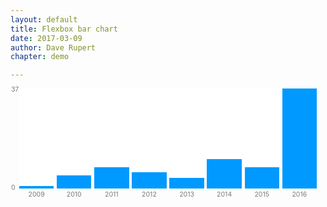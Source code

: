 ```yaml
---
layout: default
title: Flexbox bar chart
date: 2017-03-09
author: Dave Rupert
chapter: demo

---
```

<style>
.bar-chart {
  display: -webkit-box;
  display: -ms-flexbox;
  display: flex;
  -webkit-box-pack: justify;
      -ms-flex-pack: justify;
          justify-content: space-between;
  -webkit-box-align: end;
      -ms-flex-align: end;
          align-items: flex-end;
  height: 10rem;
  background: #fff;
  margin-left: 1em;
  margin-right: 1em;
  position: relative;
}
.bar-chart:before, .bar-chart:after {
  position: absolute;
  left: -1.25em;
  font-size: 0.75em;
  color: #7a7a7a;
}
.bar-chart:before {
  content: attr(data-min);
  bottom: -0.5em;
}
.bar-chart:after {
  content: attr(data-max);
  top: -0.5em;
}

.col {
  display: -webkit-box;
  display: -ms-flexbox;
  display: flex;
  width: 100%;
  background: #09f;
  color: #000;
  -webkit-box-align: end;
      -ms-flex-align: end;
          align-items: flex-end;
  -ms-flex-pack: distribute;
      justify-content: space-around;
}
.col:after {
  content: attr(data-label);
  position: absolute;
  bottom: -1.5em;
  font-size: 0.75em;
  color: #7a7a7a;
}

.col:not(:first-of-type) {
  margin-left: 1%;
}
</style>

<!-- The height formula here is: value/maxvalue * 100 -->
<div class="bar-chart" data-min="0" data-max="37" width="100%;">
<div class="col" style="height: 2.7%" data-value="1" data-label="2009"></div>
<div class="col" style="height: 13.51%" data-value="5" data-label="2010"></div>
<div class="col" style="height: 21.62%" data-value="8" data-label="2011"></div>
<div class="col" style="height: 16.21%" data-value="6" data-label="2012"></div>
<div class="col" style="height: 10.81%" data-value="4" data-label="2013"></div>
<div class="col" style="height: 29.72%" data-value="11" data-label="2014"></div>
<div class="col" style="height: 21.62%" data-value="8" data-label="2015"></div>
<div class="col" style="height: 100%" data-value="37" data-label="2016"></div>
</div>
